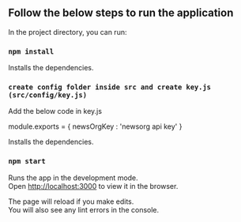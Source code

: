 ## Follow the below steps to run the application

In the project directory, you can run:

### `npm install`

Installs the dependencies.

### `create config folder inside src and create key.js (src/config/key.js)`

Add the below code in key.js

module.exports = {
newsOrgKey : 'newsorg api key'
}

Installs the dependencies.

### `npm start`

Runs the app in the development mode.\
Open [http://localhost:3000](http://localhost:3000) to view it in the browser.

The page will reload if you make edits.\
You will also see any lint errors in the console.
